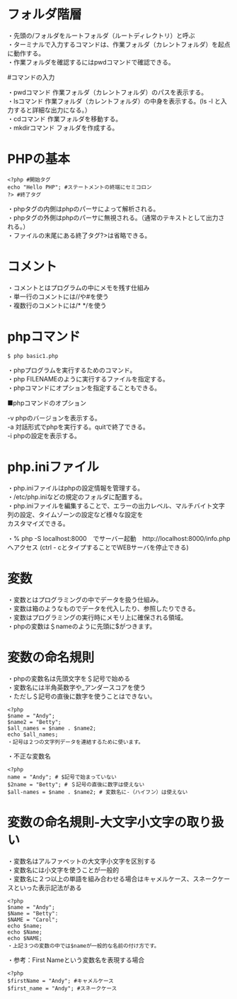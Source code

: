 # フォルダ階層

・先頭の/フォルダをルートフォルダ（ルートディレクトリ）と呼ぶ  
・ターミナルで入力するコマンドは、作業フォルダ（カレントフォルダ）を起点に動作する。  
・作業フォルダを確認するにはpwdコマンドで確認できる。  

#コマンドの入力

・pwdコマンド 作業フォルダ（カレントフォルダ）のパスを表示する。  
・lsコマンド 作業フォルダ（カレントフォルダ）の中身を表示する。(ls -l と入力すると詳細な出力になる。）    
・cdコマンド 作業フォルダを移動する。  
・mkdirコマンド フォルダを作成する。  

# PHPの基本

    <?php #開始タグ
    echo "Hello PHP"; #ステートメントの終端にセミコロン
    ?> #終了タグ

・phpタグの内側はphpのパーサによって解析される。  
・phpタグの外側はphpのパーサに無視される。（通常のテキストとして出力される。）  
・ファイルの末尾にある終了タグ?>は省略できる。  

# コメント

・コメントとはプログラムの中にメモを残す仕組み  
・単一行のコメントには//や#を使う  
・複数行のコメントには/* */を使う

# phpコマンド

    $ php basic1.php

・phpプログラムを実行するためのコマンド。  
・php FILENAMEのように実行するファイルを指定する。  
・phpコマンドにオプションを指定することもできる。  

■phpコマンドのオプション

-v phpのバージョンを表示する。  
-a 対話形式でphpを実行する。quitで終了できる。  
-i phpの設定を表示する。  

# php.iniファイル

・php.iniファイルはphpの設定情報を管理する。  
・/etc/php.iniなどの規定のフォルダに配置する。  
・php.iniファイルを編集することで、エラーの出力レベル、マルチバイト文字列の設定、タイムゾーンの設定など様々な設定を  
カスタマイズできる。    

・% php -S localhost:8000　でサーバー起動　http://localhost:8000/info.php  
へアクセス (ctrl - cとタイプすることでWEBサーバを停止できる)

# 変数

・変数とはプログラミングの中でデータを扱う仕組み。  
・変数は箱のようなものでデータを代入したり、参照したりできる。  
・変数はプログラミングの実行時にメモリ上に確保される領域。  
・phpの変数は＄nameのように先頭に$がつきます。  

# 変数の命名規則

・phpの変数名は先頭文字を＄記号で始める  
・変数名には半角英数字や_アンダースコアを使う  
・ただし＄記号の直後に数字を使うことはできない。  

    <?php
    $name = "Andy";
    $name2 = "Betty";
    $all_names = $name . $name2;
    echo $all_names;
    ・記号は２つの文字列データを連結するために使います。

・不正な変数名

    <?php
    name = "Andy"; # $記号で始まっていない
    $2name = "Betty"; # ＄記号の直後に数字は使えない
    $all-names = $name . $name2; # 変数名に-（ハイフン）は使えない

# 変数の命名規則-大文字小文字の取り扱い

・変数名はアルファベットの大文字小文字を区別する  
・変数名には小文字を使うことが一般的  
・変数名に２つ以上の単語を組み合わせる場合はキャメルケース、スネークケースといった表示記法がある  

    <?php
    $name = "Andy";
    $Name = "Betty":
    $NAME = "Carol";
    echo $name;
    echo $Name;
    echo $NAME;
    ・上記３つの変数の中では$nameが一般的な名前の付け方です。

・参考：First Nameという変数名を表現する場合

    <?php
    $firstName = "Andy"; #キャメルケース
    $first_name = "Andy"; #スネークケース


